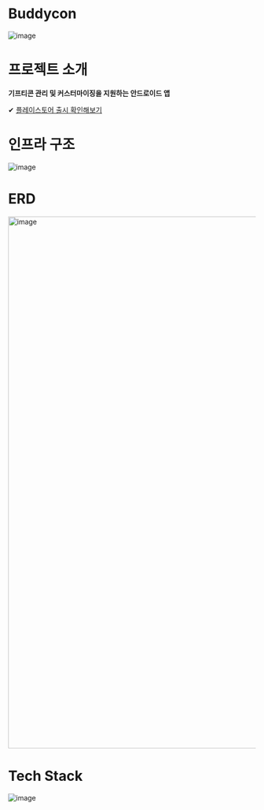 # Buddycon

![image](https://github.com/YAPP-Github/21st-Android-Team-1-BE/assets/77145383/683167b4-ff5b-4131-a098-63650db33a87)

# 프로젝트 소개

**기프티콘 관리 및 커스터마이징을 지원하는 안드로이드 앱**

✔ [플레이스토어 출시 확인해보기](https://play.google.com/store/apps/details?id=com.yapp.buddycon)

# 인프라 구조

![image](https://user-images.githubusercontent.com/77145383/221351691-8dc9327a-47bd-4a16-aa6a-3c61bbc893c8.png)

# ERD

<img width="1080" alt="image" src="https://github.com/YAPP-Github/21st-Android-Team-1-BE/assets/77145383/71d50ed9-4f41-46c6-a03f-7135b51a4b68">


# Tech Stack

![image](https://github.com/YAPP-Github/21st-Android-Team-1-BE/assets/77145383/34e399a5-6a9d-42c7-9aa8-ee0047b2c37c)
